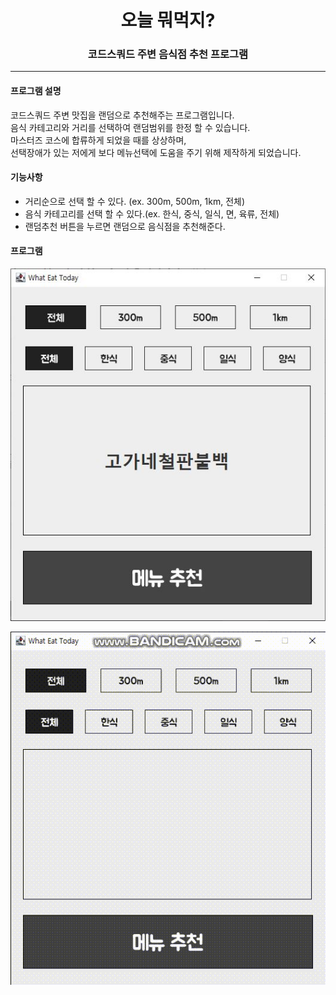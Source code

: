 <div align="center">

# 오늘 뭐먹지?

### 코드스쿼드 주변 음식점 추천 프로그램

</div>

---

#### 프로그램 설명

코드스쿼드 주변 맛집을 랜덤으로 추천해주는 프로그램입니다.  
음식 카테고리와 거리를 선택하여 랜덤범위를 한정 할 수 있습니다.  
마스터즈 코스에 합류하게 되었을 때를 상상하며,  
선택장애가 있는 저에게 보다 메뉴선택에 도움을 주기 위해 제작하게 되었습니다.

#### 기능사항

- 거리순으로 선택 할 수 있다. (ex. 300m, 500m, 1km, 전체)
- 음식 카테고리를 선택 할 수 있다.(ex. 한식, 중식, 일식, 면, 육류, 전체)
- 랜덤추천 버튼을 누르면 랜덤으로 음식점을 추천해준다.

#### 프로그램

![이미지](image/what-eat-today.jpg)

![이미지](image/what-eat-today.gif)
